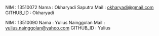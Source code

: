 NIM			: 	13510072
Nama		: 	Okharyadi Saputra
Mail		:	okharyadi@gmail.com
GITHUB_ID	:	Okharyadi

NIM			: 	13510090
Nama		: 	Yulius Nainggolan
Mail		:	yulius.nainggolan@yahoo.com
GITHUB_ID	:	Yulius
